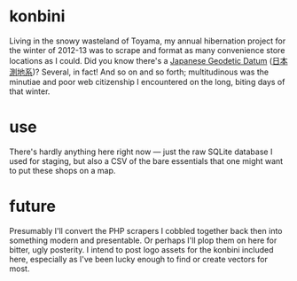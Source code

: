 # konbini

Living in the snowy wasteland of Toyama, my annual hibernation project for the winter of 2012-13 was to scrape and format as many convenience store locations as I could. Did you know there's a [Japanese Geodetic Datum](http://www.gsi.go.jp/ENGLISH/page_e30030.html) ([日本測地系](http://ja.wikipedia.org/wiki/測地系#.E6.97.A5.E6.9C.AC.E3.81.AE.E6.B8.AC.E5.9C.B0.E7.B3.BB.EF.BC.9A.E4.B8.96.E7.95.8C.E6.B8.AC.E5.9C.B0.E7.B3.BB.E3.81.A8.E6.97.A5.E6.9C.AC.E6.B8.AC.E5.9C.B0.E7.B3.BB))? Several, in fact! And so on and so forth; multitudinous was the minutiae and poor web citizenship I encountered on the long, biting days of that winter.  

# use

There's hardly anything here right now — just the raw SQLite database I used for staging, but also a CSV of the bare essentials that one might want to put these shops on a map.

# future

Presumably I'll convert the PHP scrapers I cobbled together back then into something modern and presentable. Or perhaps I'll plop them on here for bitter, ugly posterity. I intend to post logo assets for the konbini included here, especially as I've been lucky enough to find or create vectors for most.
